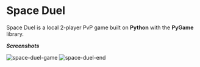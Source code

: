 # Space Duel
Space Duel is a local 2-player PvP game built on **Python** with the **PyGame** library.

***Screenshots***

![space-duel-game](https://user-images.githubusercontent.com/47330978/117587395-c3942080-b0eb-11eb-8f1b-212e5d50edf3.png)
![space-duel-end](https://user-images.githubusercontent.com/47330978/117587403-c98a0180-b0eb-11eb-8b08-a4fd5d53f880.png)


